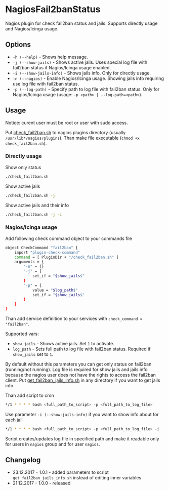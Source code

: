 # NagiosFail2banStatus

Nagios plugin for check fail2ban status and jails. Supports directly usage and Nagios/Icinga usage.

## Options

- `-h (--help)` - Shows help message.
- `-j (--show-jails)` - Shows active jails. Uses special log file with fail2ban status if Nagios/Icinga usage enabled.
- `-i (--show-jails-info)` - Shows jails info. Only for directly usage.
- `-n (--nagios)` - Enable Nagios/Icinga usage. Showing jails info requiring use log file with fail2ban status.
- `-p (--log-path)` - Specify path to log file with fail2ban status. Only for Nagios/Icinga usage (usage: `-p <path> | --log-path=<path>`).

## Usage

Notice: curent user must be root or user with sudo access.

Put [check_fail2ban.sh](https://github.com/zevilz/NagiosFail2banStatus/blob/master/check_fail2ban.sh) to nagios plugins directory (usually `/usr/lib*/nagios/plugins`). Than make file executable (`chmod +x check_fail2ban.sh`).

### Directly usage

Show only status
```bash
./check_fail2ban.sh
```

Show active jails
```bash
./check_fail2ban.sh -j
```

Show active jails and their info
```bash
./check_fail2ban.sh -j -i
```

### Nagios/Icinga usage

Add following check command object to your commands file
```bash
object CheckCommand "fail2ban" {
	import "plugin-check-command"
	command = [ PluginDir + "/check_fail2ban.sh" ]
	arguments = {
		"-n" = {}
		"-j" = {
			set_if = "$show_jails$"
		}
		"-p" = {
			value = "$log_path$"
			set_if = "$show_jails$"
		}
	}
}
```

Than add service definition to your services with `check_command = "fail2ban"`.

Supported vars:
- `show_jails` - Shows active jails. Set `1` to activate.
- `log_path` - Sets full path to log file with fail2ban status. Required if `show_jails` set to `1`.

By default without this parameters you can get only status on fail2ban (running/not running). Log file is required for show jails and jails info because the nagios user does not have the rights to access the fail2ban client. Put [get_fail2ban_jails_info.sh](https://github.com/zevilz/NagiosFail2banStatus/blob/master/get_fail2ban_jails_info.sh) in any directory if you want to get jails info.

Than add script to cron
```bash
*/1 * * * * bash <full_path_to_script> -p <full_path_to_log_file>
```

Use parameter `-i (--show-jails-info)` if you want to show info about for each jail
```bash
*/1 * * * * bash <full_path_to_script> -p <full_path_to_log_file> -i
```

Script creates/updates log file in specified path and make it readable only for users in `nagios` group and for user `nagios`.

## Changelog
- 23.12.2017 - 1.0.1 - added parameters to script `get_fail2ban_jails_info.sh` instead of editing inner variables
- 21.12.2017 - 1.0.0 - released

